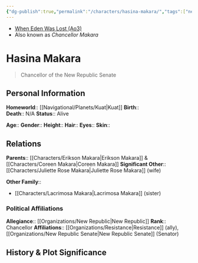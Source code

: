 ```yaml
---
{"dg-publish":true,"permalink":"/characters/hasina-makara/","tags":["newrepublicsenate","resistance","chancellor","unfinished"]}
---
```


- [When Eden Was Lost (Ao3)](https://archiveofourown.org/works/19334440/chapters/45992584)
- Also known as *Chancellor Makara*
# Hasina Makara
>Chancellor of the New Republic Senate

## Personal Information

**Homeworld**::  [[Navigational/Planets/Kuat\|Kuat]]
**Birth**::  
**Death**::  N/A
**Status**::  Alive

**Age**:: 
**Gender**:: 
**Height**:: 
**Hair**:: 
**Eyes**:: 
**Skin**:: 

## Relations

**Parents**::  [[Characters/Erikson Makara\|Erikson Makara]] & [[Characters/Coreen Makara\|Coreen Makara]]
**Significant Other**::  [[Characters/Juliette Rose Makara\|Juliette Rose Makara]] (wife)

**Other Family**::
- [[Characters/Lacrimosa Makara\|Lacrimosa Makara]] (sister)

### Political Affiliations

**Allegiance**::  [[Organizations/New Republic\|New Republic]]
**Rank**::  Chancellor
**Affiliations**::  [[Organizations/Resistance\|Resistance]] (ally), [[Organizations/New Republic Senate\|New Republic Senate]] (Senator)

## History & Plot Significance

